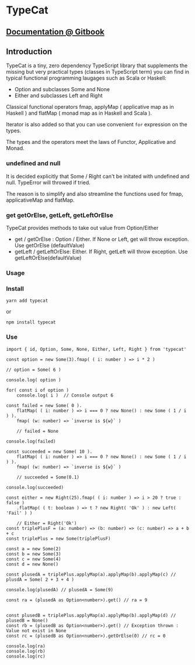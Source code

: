 # TypeCat

## [Documentation @ Gitbook](https://typecat.gitbook.io/project/)

## Introduction 

TypeCat is a tiny, zero dependency TypeScript library that supplements the missing but very practical types (classes in TypeScript term) you can find in typical functional programming laugages such as Scala or Haskell:

- Option and subclasses Some and None
- Either and subclasses Left and Right

Classical functional operators fmap, applyMap ( applicative map as in Haskell ) and flatMap ( monad map as in Haskell and Scala ).

Iterator is also added so that you can use convenient `for` expression on the types.

The types and the operators meet the laws of Functor, Applicative and Monad.


### undefined and null

It is decided explicitly that Some / Right can't be initated with undefined and null. TypeError will throwed if tried.

The reason is to simplify and also streamline the functions used for fmap, applicativeMap and flatMap.

### get getOrElse, getLeft, getLeftOrElse

TypeCat provides methods to take out value from Option/Either

- get / getOrElse : Option / Either. If None or Left, get will throw exception. Use getOrElse (defaultValue)
- getLeft / getLeftOrElse: Either. If Right, getLeft will throw exception. Use getLeftOrElse(defaultValue)

### Usage

### Install

`yarn add typecat`

or 

`npm install typecat`

### Use

```
import { id, Option, Some, None, Either, Left, Right } from 'typecat'

const option = new Some(3).fmap( ( i: number ) => i * 2 ) 

// option = Some( 6 )

console.log( option )

for( const i of option ) 
    console.log( i )  // Console output 6
    
const failed = new Some( 0 ).
    flatMap( ( i: number ) => i === 0 ? new None() : new Some ( 1 / i ) ).
    fmap( (w: number) => `inverse is ${w}` )
    
    // failed = None

console.log(failed)

const succeeded = new Some( 10 ).
    flatMap( ( i: number ) => i === 0 ? new None() : new Some ( 1 / i ) ).
    fmap( (w: number) => `inverse is ${w}` )
    
    // succeeded = Some(0.1)
    
console.log(succeeded)

const either = new Right(25).fmap( ( i: number ) => i > 20 ? true : false )
    .flatMap( ( t: boolean ) => t ? new Right( 'Ok' ) : new Left( 'Fail' ) )
    
    // Either = Right('Ok')
const triplePlusF = (a: number) => (b: number) => (c: number) => a + b + c
const triplePlus = new Some(triplePlusF)
    
const a = new Some(2)
const b = new Some(3)
const c = new Some(4)
const d = new None()

const plusedA = triplePlus.applyMap(a).applyMap(b).applyMap(c) // plusdA = Some( 2 + 3 + 4 )

console.log(plusedA) // plusedA = Some(9)

const ra = (plusedA as Option<number>).get() // ra = 9


const plusedB = triplePlus.applyMap(a).applyMap(b).applyMap(d) // plusedB = None()
const rb = (plusedB as Option<number>).get() // Exception thrown : Value not exist in None
const rc = (plusedB as Option<number>).getOrElse(0) // rc = 0

console.log(ra)
console.log(rb)
console.log(rc)

```
